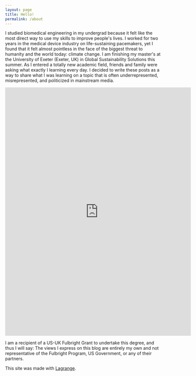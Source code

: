 ```yaml
---
layout: page
title: Hello!
permalink: /about
---
```


I studied biomedical engineering in my undergrad because it felt like the most direct way to use my skills to improve people's lives. I worked for two years in the medical device industry on life-sustaining pacemakers, yet I found that it felt almost pointless in the face of the biggest threat to humanity and the world today: climate change. I am finishing my master's at the University of Exeter (Exeter, UK) in Global Sustainability Solutions this summer. As I entered a totally new academic field, friends and family were asking what exactly I learning every day. I decided to write these posts as a way to share what I was learning on a topic that is often underrepresented, misrepresented, and politicized in mainstream media.

<embed src="https://ml-henderson.github.io/assets/files/HendersonResumeJune23.pdf"
    type="application/pdf" 
    width="600"
    height="800"/>

<!-- [PolicyBrief.pdf](../assets/files/Livestock_policy_proposal.pdf) -->

I am a recipient of a US-UK Fulbright Grant to undertake this degree, and thus I will say: The views I express on this blog are entirely my own and not representative of the Fulbright Program, US Government, or any of their partners. 

This site was made with [Lagrange](https://lenpaul.github.io/Lagrange/).
